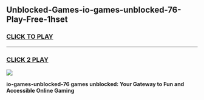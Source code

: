 
## Unblocked-Games-io-games-unblocked-76-Play-Free-1hset
<h3>
<a href="https://premium76.site?title=io-games-unblocked-76&ref=18A">CLICK TO PLAY</a></h3>
<hr>

<h3>
<a href="https://premium76.site?title=io-games-unblocked-76&ref=18A">CLICK 2 PLAY</a>
  
</h3>

<a href="https://premium76.site?title=io-games-unblocked-76&ref=18A"><img src="https://clearcache.store/games.png"></a>


**io-games-unblocked-76 games unblocked: Your Gateway to Fun and Accessible Online Gaming**
